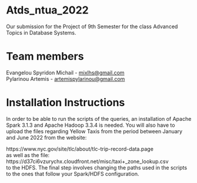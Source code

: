 # Atds_ntua_2022

Our submission for the Project of 9th Semester for the class Advanced Topics in Database Systems.

# Team members

Evangelou Spyridon Michail - mixlhs@gmail.com
<br>
Pylarinou Artemis - artemispylarinou@gmail.com

# Installation Instructions

In order to be able to run the scripts of the queries, an installation of Apache Spark 3.1.3 and Apache Hadoop 3.3.4 is needed. You will also have to upload the files
regarding Yellow Taxis from the period between January and June 2022 from the website:
<br>
<link>https://www.nyc.gov/site/tlc/about/tlc-trip-record-data.page</link>
<br>
as well as the file:
<br>
<link>https://d37ci6vzurychx.cloudfront.net/misc/taxi+_zone_lookup.csv</link>
<br>
to the HDFS. The final step involves changing the paths used in the scripts to the ones that follow your Spark/HDFS configuration.
